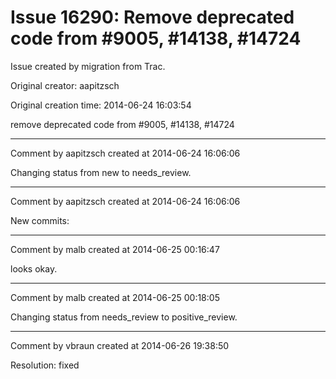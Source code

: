 # Issue 16290: Remove deprecated code from #9005, #14138, #14724

Issue created by migration from Trac.

Original creator: aapitzsch

Original creation time: 2014-06-24 16:03:54

remove deprecated code from #9005, #14138, #14724


---

Comment by aapitzsch created at 2014-06-24 16:06:06

Changing status from new to needs_review.


---

Comment by aapitzsch created at 2014-06-24 16:06:06

New commits:


---

Comment by malb created at 2014-06-25 00:16:47

looks okay.


---

Comment by malb created at 2014-06-25 00:18:05

Changing status from needs_review to positive_review.


---

Comment by vbraun created at 2014-06-26 19:38:50

Resolution: fixed
